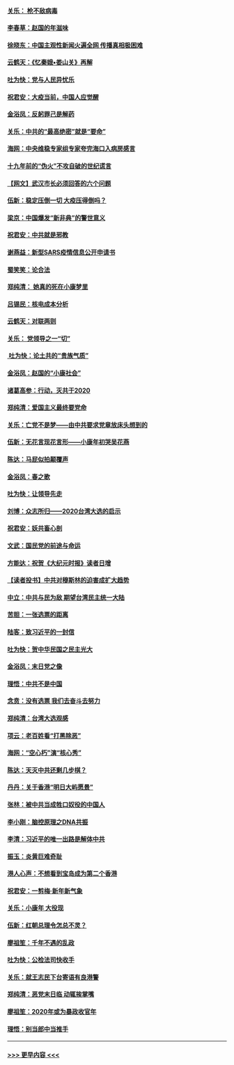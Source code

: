 #### [关乐： 枪不敌病毒](../pages/nsc993/n11826746.md?t=01281301) 
#### [李春草：赵国的年滋味](../pages/nsc993/n11826321.md?t=01281301) 
#### [徐晓东：中国主观性新闻火遍全网 传播真相极困难](../pages/nsc993/n11826508.md?t=01281301) 
#### [云鹤天：《忆秦娥▪娄山关》再解](../pages/nsc993/n11824682.md?t=01281301) 
#### [吐为快：党与人民异忧乐](../pages/nsc993/n11824660.md?t=01281301) 
#### [祝君安：大疫当前，中国人应觉醒](../pages/nsc993/n11821946.md?t=01281301) 
#### [金浴凤：反躬罪己是解药](../pages/nsc993/n11820280.md?t=01281301) 
#### [关乐：中共的“最高绝密”就是“要命”](../pages/nsc993/n11816946.md?t=01281301) 
#### [海网：中央维稳专家组专家夸完海口入病房感言](../pages/nsc993/n11815138.md?t=01281301) 
#### [十九年前的“伪火”不攻自破的世纪谎言](../pages/nsc993/n11813238.md?t=01281301) 
#### [【网文】武汉市长必须回答的六个问题](../pages/nsc993/n11813848.md?t=01281301) 
#### [伍新：稳定压倒一切 大疫压得倒吗？](../pages/nsc993/n11812634.md?t=01281301) 
#### [梁京：中国爆发“新非典”的警世意义](../pages/nsc993/n11812554.md?t=01281301) 
#### [祝君安：中共就是邪教](../pages/nsc993/n11812431.md?t=01281301) 
#### [谢燕益：新型SARS疫情信息公开申请书](../pages/nsc993/n11808840.md?t=01281301) 
#### [蜀笑笑：论合法](../pages/nsc993/n11808064.md?t=01281301) 
#### [郑纯清： 她真的死在小康梦里](../pages/nsc993/n11806623.md?t=01281301) 
#### [吕锡民：核电成本分析](../pages/nsc993/n11806284.md?t=01281301) 
#### [云鹤天：对联两则](../pages/nsc993/n11805957.md?t=01281301) 
#### [关乐： 党领导之一“切”](../pages/nsc993/n11804505.md?t=01281301) 
#### [ 吐为快：论土共的“贵族气质”](../pages/nsc993/n11804490.md?t=01281301) 
#### [金浴凤：赵国的“小康社会”](../pages/nsc993/n11804452.md?t=01281301) 
#### [诸葛高参：行动，灭共于2020](../pages/nsc993/n11804120.md?t=01281301) 
#### [郑纯清：爱国主义最终要党命](../pages/nsc993/n11802197.md?t=01281301) 
#### [关乐：亡党不是梦——由中共要求党章放床头想到的](../pages/nsc993/n11802156.md?t=01281301) 
#### [伍新：无花言现花言形——小康年初哭吴花燕](../pages/nsc993/n11800044.md?t=01281301) 
#### [陈达：马屁似拍颠覆声](../pages/nsc993/n11800010.md?t=01281301) 
#### [金浴凤：春之歌](../pages/nsc993/n11797687.md?t=01281301) 
#### [吐为快：让领导先走](../pages/nsc993/n11797512.md?t=01281301) 
#### [刘博：众志所归——2020台湾大选的启示](../pages/nsc993/n11796878.md?t=01281301) 
#### [祝君安：妖共畜心剖](../pages/nsc993/n11794273.md?t=01281301) 
#### [文武：国民党的前途与命运](../pages/nsc993/n11794198.md?t=01281301) 
#### [方能达：祝贺《大纪元时报》读者日增](../pages/nsc993/n11793807.md?t=01281301) 
#### [【读者投书】中共对穆斯林的迫害成扩大趋势](../pages/nsc993/n11791371.md?t=01281301) 
#### [中立：中共与民为敌 期望台湾民主统一大陆](../pages/nsc993/n11790392.md?t=01281301) 
#### [苦胆：一张选票的距离](../pages/nsc993/n11788914.md?t=01281301) 
#### [陆客：致习近平的一封信](../pages/nsc993/n11788867.md?t=01281301) 
#### [吐为快：贺中华民国之民主光大](../pages/nsc993/n11788618.md?t=01281301) 
#### [金浴凤：末日党之像](../pages/nsc993/n11787475.md?t=01281301) 
#### [理悟：中共不是中国](../pages/nsc993/n11787463.md?t=01281301) 
#### [念贲：没有选票  我们去奋斗去努力](../pages/nsc993/n11787398.md?t=01281301) 
#### [郑纯清：台湾大选观感](../pages/nsc993/n11786210.md?t=01281301) 
#### [项云：老百姓看“打黑除恶”](../pages/nsc993/n11785398.md?t=01281301) 
#### [海网：“空心朽”演“核心秀”](../pages/nsc993/n11783874.md?t=01281301) 
#### [陈达：天灭中共还剩几步棋？](../pages/nsc993/n11783719.md?t=01281301) 
#### [丹丹：关于香港“明日大屿愿景”](../pages/nsc993/n11783273.md?t=01281301) 
#### [张林：被中共当成牲口奴役的中国人](../pages/nsc993/n11782397.md?t=01281301) 
#### [李小刚：脑控原理之DNA共振](../pages/nsc993/n11780962.md?t=01281301) 
#### [李清：习近平的唯一出路是解体中共](../pages/nsc993/n11780866.md?t=01281301) 
#### [振玉：炎黄巨难奇耻](../pages/nsc993/n11779632.md?t=01281301) 
#### [港人心声：不想看到宝岛成为第二个香港](../pages/nsc993/n11778817.md?t=01281301) 
#### [祝君安：一剪梅‧新年新气象](../pages/nsc993/n11776340.md?t=01281301) 
#### [关乐：小康年 大役现](../pages/nsc993/n11774213.md?t=01281301) 
#### [伍新：红朝总理令怎总不灵？](../pages/nsc993/n11770813.md?t=01281301) 
#### [廖祖笙：千年不遇的乱政](../pages/nsc993/n11770373.md?t=01281301) 
#### [吐为快：公检法司快收手](../pages/nsc993/n11770359.md?t=01281301) 
#### [关乐：就王志民下台寄语有良港警](../pages/nsc993/n11769903.md?t=01281301) 
#### [郑纯清：恶党末日临 动辄挨掌嘴](../pages/nsc993/n11769356.md?t=01281301) 
#### [廖祖笙：2020年或为暴政收官年](../pages/nsc993/n11768216.md?t=01281301) 
#### [理悟：别当郎中当推手](../pages/nsc993/n11768243.md?t=01281301) 

----
#### [ >>> 更早内容 <<< ](../indexes/nsc993-earlier.md)
